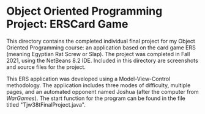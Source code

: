 # Object Oriented Programming Project: ERSCard Game
This directory contains the completed individual final project for my Object Oriented Programming course: an application based on the card game ERS (meaning Egyptian Rat Screw or Slap).
The project was completed in Fall 2021, using the NetBeans 8.2 IDE.
Included in this directory are screenshots and source files for the project.

This ERS application was developed using a Model-View-Control methodology.
The application includes three modes of difficulty, multiple pages, and an automated opponent named Joshua (after the computer from *WarGames*).
The start function for the program can be found in the file titled "Tjw38tFinalProject.java".
 